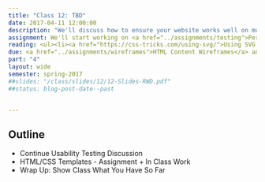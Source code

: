 ```yaml
---
title: "Class 12: TBD"
date: 2017-04-11 12:00:00
description: "We'll discuss how to ensure your website works well on multiple devices and browsers using the IdeaBase testing lab in class.  We'll also talk about accessibility and why it's important.  Finally, we'll also discuss how to develop usability and accessibility testing tasks and how to iterate on your design."
assignment: We'll start working on <a href="../assignments/testing">Performance & Usability Testing</a> and <a href="../assignments/templates">HTML/CSS Templates</a>
reading: <ul><li><a href="https://css-tricks.com/using-svg/">Using SVG by Chris Coyier</a></li><li><a href="http://alistapart.com/article/mo-pixels-mo-problems">Mo' Pixels Mo' Problems</a></li><li><a href="http://timkadlec.com/2014/01/fast-enough/">Fast Enough by Tim Kadlec</a></li><li><a href="http://alistapart.com/article/understandingprogressiveenhancement">Understanding Progressive Enhancement by Aaron Gustafson</a></li></ul>
due: <a href="../assignments/wireframes">HTML Content Wireframes</a> and <a href="../assignments/layout2">Boxes and Layout</a>
part: "4"
layout: wide
semester: spring-2017
##slides: "/class/slides/12/12-Slides-RWD.pdf"
##status: blog-post-date--past


---
```


## Outline

* Continue Usability Testing Discussion
* HTML/CSS Templates - Assignment + In Class Work
* Wrap Up: Show Class What You Have So Far

